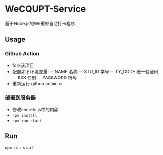 # WeCQUPT-Service

基于Node.js的We重邮自动打卡程序

## Usage

### Github Action

- fork该项目
- 配置如下环境变量:
    -- NAME 名称
    -- STU_ID 学号
    -- TY_CODE 统一验证码
    -- SEX 性别
    -- PASSWORD 密码
- 重新运行 github action ci

### 部署到服务器

- 修改secrets.js中的内容
- `npm install`
- `npm run start`

## Run

~~~
npm run start
~~~